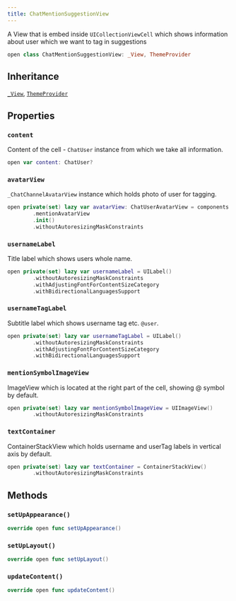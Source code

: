 ```yaml
---
title: ChatMentionSuggestionView
---
```


A View that is embed inside `UICollectionViewCell`  which shows information about user which we want to tag in suggestions

``` swift
open class ChatMentionSuggestionView: _View, ThemeProvider 
```

## Inheritance

[`_View`](../../../_view), [`ThemeProvider`](../../../../utils/theme-provider)

## Properties

### `content`

Content of the cell - `ChatUser` instance from which we take all information.

``` swift
open var content: ChatUser? 
```

### `avatarView`

`_ChatChannelAvatarView` instance which holds photo of user for tagging.

``` swift
open private(set) lazy var avatarView: ChatUserAvatarView = components
        .mentionAvatarView
        .init()
        .withoutAutoresizingMaskConstraints
```

### `usernameLabel`

Title label which shows users whole name.

``` swift
open private(set) lazy var usernameLabel = UILabel()
        .withoutAutoresizingMaskConstraints
        .withAdjustingFontForContentSizeCategory
        .withBidirectionalLanguagesSupport
```

### `usernameTagLabel`

Subtitle label which shows username tag etc. `@user`.

``` swift
open private(set) lazy var usernameTagLabel = UILabel()
        .withoutAutoresizingMaskConstraints
        .withAdjustingFontForContentSizeCategory
        .withBidirectionalLanguagesSupport
```

### `mentionSymbolImageView`

ImageView which is located at the right part of the cell, showing @ symbol by default.

``` swift
open private(set) lazy var mentionSymbolImageView = UIImageView()
        .withoutAutoresizingMaskConstraints
```

### `textContainer`

ContainerStackView which holds username and userTag labels in vertical axis by default.

``` swift
open private(set) lazy var textContainer = ContainerStackView()
        .withoutAutoresizingMaskConstraints
```

## Methods

### `setUpAppearance()`

``` swift
override open func setUpAppearance() 
```

### `setUpLayout()`

``` swift
override open func setUpLayout() 
```

### `updateContent()`

``` swift
override open func updateContent() 
```
